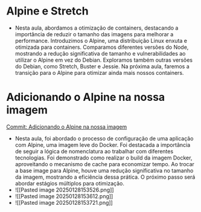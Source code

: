 # Alpine e Stretch

- Nesta aula, abordamos a otimização de containers, destacando a importância de reduzir o tamanho das imagens para melhorar a performance. Introduzimos o Alpine, uma distribuição Linux enxuta e otimizada para containers. Comparamos diferentes versões do Node, mostrando a redução significativa de tamanho e vulnerabilidades ao utilizar o Alpine em vez do Debian. Exploramos também outras versões do Debian, como Stretch, Buster e Jessie. Na próxima aula, faremos a transição para o Alpine para otimizar ainda mais nossos containers.

# Adicionando o Alpine na nossa imagem

[Commit: Adicionando o Alpine na nossa imagem](https://github.com/rocketseat-education/devops-docker-containers/commit/f54fb9b11c870f8120dd70c29e420c727ed08201)

- Nesta aula, foi abordado o processo de configuração de uma aplicação com Alpine, uma imagem leve do Docker. Foi destacada a importância de seguir a lógica de nomenclatura ao trabalhar com diferentes tecnologias. Foi demonstrado como realizar o build da imagem Docker, aproveitando o mecanismo de cache para economizar tempo. Ao trocar a base image para Alpine, houve uma redução significativa no tamanho da imagem, mostrando a eficiência dessa prática. O próximo passo será abordar estágios múltiplos para otimização.
- ![[Pasted image 20250128153526.png]]
- ![[Pasted image 20250128153612.png]]
- ![[Pasted image 20250128153721.png]]

